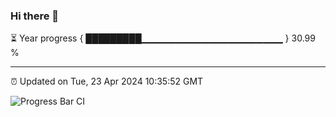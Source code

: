 ### Hi there 👋

⏳ Year progress { █████████▁▁▁▁▁▁▁▁▁▁▁▁▁▁▁▁▁▁▁▁▁ } 30.99 %

---

⏰ Updated on Tue, 23 Apr 2024 10:35:52 GMT

![Progress Bar CI](https://github.com/IshwaranRudhara/GIT-ACTION/workflows/Progress%20Bar%20CI/badge.svg)
